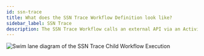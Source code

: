 ```yaml
---
id: ssn-trace
title: What does the SSN Trace Workflow Definition look like?
sidebar_label: SSN Trace
description: The SSN Trace Workflow calls an external API via an Activity Execution and returns the results.
---
```


<!--SNIPSTART background-checks-ssn-trace-workflow-definition-->
<!--SNIPEND-->

![Swim lane diagram of the SSN Trace Child Workflow Execution](/diagrams/background-checks/ssn-trace-flow.svg)

